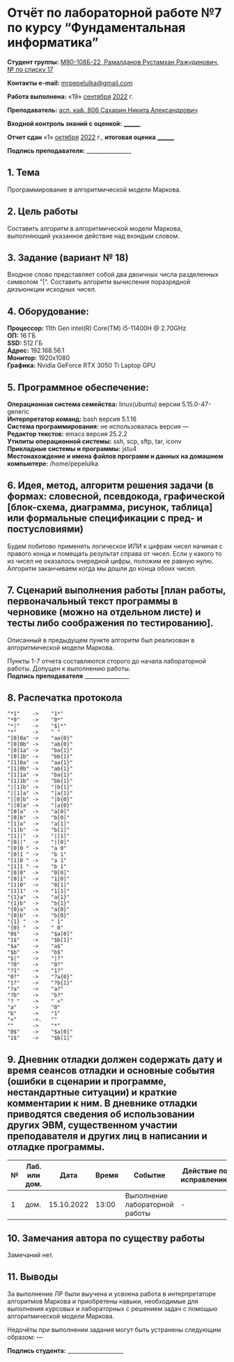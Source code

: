 # Отчёт по лабораторной работе №7 по курсу “Фундаментальная информатика”

<b>Студент группы:</b> <ins>M80-108Б-22, Рамалданов Рустамхан Ражудинович, № по списку 17</ins> 

<b>Контакты e-mail:</b> <ins>mrpepelulka@gmail.com</ins>

<b>Работа выполнена:</b> «19» <ins>сентября</ins> <ins>2022</ins> г.

<b>Преподаватель:</b> <ins>асп. каф. 806 Сахарин Никита Александрович</ins>

<b>Входной контроль знаний с оценкой:</b> <ins>______</ins>

<b>Отчет сдан</b> «1» <ins>октября</ins> <ins>2022</ins> г., <b>итоговая оценка</b> <ins>______</ins>

<b>Подпись преподавателя:</b> ________________

## 1. Тема
Программирование в алгоритмической модели Маркова.
## 2. Цель работы
Составить алгоритм в алгоритмической модели Маркова, выполняющий указанное действие над вхондым словом.
## 3. Задание (вариант № 18)
Входное слово представляет собой два двоичных числа разделенных символом "|". Составить алгоритм вычисления поразрядной дизъюнкции исходных чисел.
## 4. Оборудование:
<b>Процессор:</b> 11th Gen intel(R) Core(TM) i5-11400H @ 2.70GHz<br/>
<b>ОП:</b> 16 ГБ<br/>
<b>SSD:</b> 512 ГБ<br/>
<b>Адрес:</b> 192.168.56.1 <br/>
<b>Монитор:</b> 1920x1080<br/>
<b>Графика:</b> Nvidia GeForce RTX 3050 Ti Laptop GPU <br/>

## 5. Программное обеспечение:
<b>Операционная система семейства:</b> linux(ubuntu) версии 5.15.0-47-generic<br/>
<b>Интерпретатор команд:</b> bash версия 5.1.16<br/>
<b>Система программирования:</b> не использовалась версия —<br/>
<b>Редактор текстов:</b> emacs версия 25.2.2<br/>
<b>Утилиты операционной системы:</b> ssh, scp, sftp, tar, iconv<br/>
<b>Прикладные системы и программы:</b> jstu4 <br/>
<b>Местонахождение и имена файлов программ и данных на домашнем компьютере:</b> /home/pepelulka<br/>

## 6. Идея, метод, алгоритм решения задачи (в формах: словесной, псевдокода, графической [блок-схема, диаграмма, рисунок, таблица] или формальные спецификации с пред- и постусловиями)

Будем побитово применять логическое ИЛИ к цифрам чисел начиная с правого конца и помещать результат справа от чисел. Если у какого то из чисел не оказалось очередной цифры, положим ее равную нулю. Алгоритм заканчиваем когда мы дошли до конца обоих чисел.

## 7. Сценарий выполнения работы [план работы, первоначальный текст программы в черновике (можно на отдельном листе) и тесты либо соображения по тестированию]. 

Описанный в предыдущем пункте алгоритм был реализован в алгоритмической модели Маркова.

Пункты 1-7 отчета составляются сторого до начала лабораторной работы.
Допущен к выполнению работы.  
<b>Подпись преподавателя</b> ________________

## 8. Распечатка протокола 

```
"*1"	->    "1*"	
"*0"	->    "0*"	
"*|"	->    "$|*"	
"*"	    ->    " "	
"[0]0a"	->    "aa{0}"	
"[0]0b"	->    "ab{0}"	
"[0]1a"	->    "ba{1}"	
"[0]1b"	->    "bb{1}"	
"[1]0a"	->    "aa{1}"	
"[1]0b"	->    "ab{1}"	
"[1]1a"	->    "ba{1}"	
"[1]1b"	->    "bb{1}"	
"|[1]b"	->    "|b{1}"	
"|[1]a"	->    "|a{1}"	
"|[0]b"	->    "|b{0}"	
"|[0]a"	->    "|a{0}"	
"[0]a"	->    "a[0]"	
"[0]b"	->    "b[0]"	
"[1]a"	->    "a[1]"	
"[1]b"	->    "b[1]"	
"[1]|"	->    "|[1]"	
"[0]|"	->    "|[0]"	
"[0]0 "	->    "a 0"	
"[0]1 "	->    "b 1"	
"[1]0 "	->    "a 1"	
"[1]1 "	->    "b 1"	
"[0]0"	->    "0[0]"	
"[0]1"	->    "1[0]"	
"[1]0"	->    "0[1]"	
"[1]1"	->    "1[1]"	
"{1}a"	->    "a{1}"	
"{1}b"	->    "b{1}"	
"{0}a"	->    "a{0}"	
"{0}b"	->    "b{0}"	
"{1} "	->    " 1"	
"{0} "	->    " 0"	
"0$"	->    "$a[0]"	
"1$"	->    "$b[1]"	
"$a"	->    "a$"	
"$b"	->    "b$"	
"$|"	->    "|?"	
"?0"	->    "0?"	
"?1"	->    "1?"	
"0?"	->    "?a{0}"	
"1?"	->    "?b{1}"	
"?a"	->    "a?"	
"?b"	->    "b?"	
"? "	->    " <"	
"a"     ->    "0"	
"b"	    ->    "1"	
"<"	    ->.   ""
""	    ->    "*"	
"0$"	->    "$a[0]"	
"1$"	->    "$b[1]"
```

## 9. Дневник отладки должен содержать дату и время сеансов отладки и основные события (ошибки в сценарии и программе, нестандартные ситуации) и краткие комментарии к ним. В дневнике отладки приводятся сведения об использовании других ЭВМ, существенном участии преподавателя и других лиц в написании и отладке программы.

| № |  Лаб. или дом. | Дата | Время | Событие | Действие по исправлению | Примечание |
| ------ | ------ | ------ | ------ | ------ | ------ | ------ |
| 1 | дом. | 15.10.2022 | 13:00 | Выполнение лабораторной работы | - | - |
## 10. Замечания автора по существу работы

Замечаний нет.

## 11. Выводы

За выполнение ЛР были выучена и усвоена работа в интерпретаторе алгоритмов Маркова и
приобретены навыки, необходимые для выполнения курсовых и лабораторных с решением
задач с помощью алгоритмической модели Маркова.

Недочёты при выполнении задания могут быть устранены следующим образом: —

<b>Подпись студента:</b> ____________________

